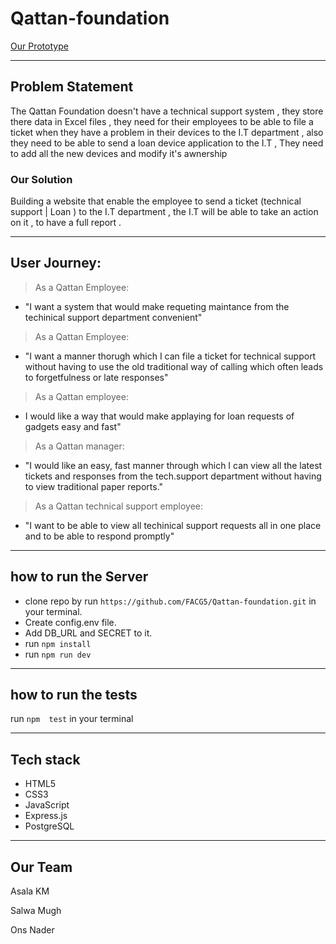 # Qattan-foundation

[Our Prototype](https://www.figma.com/file/gr4zjSyliBV6CC1Dn6ezqJvJ/Triple-%22S%22?node-id=124%3A100)
___
## Problem Statement
The Qattan Foundation doesn't have a technical support system , they store there data in Excel files , they need for their employees to be able to file a ticket when they have a problem in their devices to the I.T department , also they need to be able to send a loan device application to the I.T , They need to add all the new devices and modify it's awnership

### Our Solution
Building a website that enable the employee to send a ticket (technical support | Loan ) to the I.T department , the I.T will be able to take an action on it , to have a full report .
___
## User Journey:
> As a Qattan Employee:
- "I want a system that would make requeting maintance from the techinical support department
convenient" 

> As a Qattan Employee:
- "I want a manner thorugh which I can file a ticket for technical support without having to use the
old traditional way of calling which often leads to forgetfulness or late responses"

> As a Qattan employee:
- I would like a way that would make applaying for loan requests of gadgets easy and fast"

> As a Qattan manager: 
- "I would like an easy, fast manner through which I can view all the latest tickets and responses from the tech.support department without having to view traditional paper reports."

> As a Qattan technical support employee:
- "I want to be able to view all techinical support requests all in one place and to be able to respond promptly"
___
## how to run the Server

- clone repo by run `https://github.com/FACG5/Qattan-foundation.git` in your terminal.
- Create config.env file.
- Add DB_URL and SECRET to it.
- run `npm install`
- run `npm run dev`
___
## how to run the tests

run `npm  test` in your terminal
___
## Tech stack

- HTML5
- CSS3
- JavaScript
- Express.js
- PostgreSQL
___
## Our Team

Asala KM

Salwa Mugh

Ons Nader 

